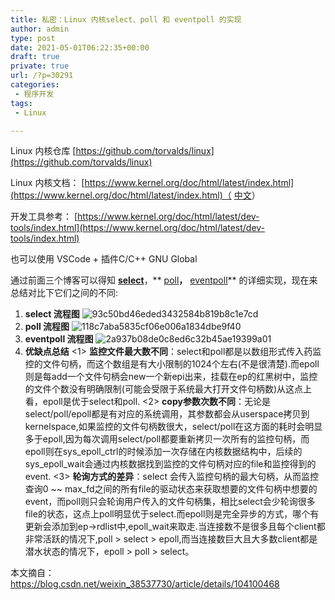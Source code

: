 ```yaml
---
title: 私密：Linux 内核select、poll 和 eventpoll 的实现
author: admin
type: post
date: 2021-05-01T06:22:35+00:00
draft: true
private: true
url: /?p=30291
categories:
 - 程序开发
tags:
 - Linux

---
```

Linux 内核仓库 [https://github.com/torvalds/linux](https://github.com/torvalds/linux)

Linux 内核文档： [https://www.kernel.org/doc/html/latest/index.html](https://www.kernel.org/doc/html/latest/index.html)（ [中文](https://www.kernel.org/doc/html/latest/translations/zh_CN/index.html)）

开发工具参考： [https://www.kernel.org/doc/html/latest/dev-tools/index.html](https://www.kernel.org/doc/html/latest/dev-tools/index.html)

也可以使用 VSCode + 插件C/C++ GNU Global

通过前面三个博客可以得知 [**select**](https://blog.csdn.net/weixin_38537730/article/details/104097648)，** [poll](https://blog.csdn.net/weixin_38537730/article/details/104099183)**，** [eventpoll](https://blog.csdn.net/weixin_38537730/article/details/104093556)** 的详细实现，现在来总结对比下它们之间的不同:

 1. **select 流程图**
![93c50bd46eded3432584b819b8c1e7cd](https://blogstatic.haohtml.com/uploads/2021/05/cf1f47a3a2058cac1ffe1376a5825bb8.jpg)
 2. **poll 流程图**
![118c7aba5835cf06e006a1834dbe9f40](https://blogstatic.haohtml.com/uploads/2021/05/05795514077440f88ef0622e88fc6eb1.jpg)
 3. **eventpoll 流程图**
![2a937b08de0c8ed6c32b45ae19399a01](https://blogstatic.haohtml.com/uploads/2021/05/f859094931597fe7298edb417c48c96b.png)
 4. **优缺点总结**
 <1> **监控文件最大数不同**：select和poll都是以数组形式传入药监控的文件句柄，而这个数组是有大小限制的1024个左右(不是很清楚).而epoll则是每add一个文件句柄会new一个新epi出来，挂载在ep的红黑树中，监控的文件个数没有明确限制(可能会受限于系统最大打开文件句柄数)从这点上看，epoll是优于select和poll.
 <2> **copy参数次数不同**：无论是select/poll/epoll都是有对应的系统调用，其参数都会从userspace拷贝到kernelspace,如果监控的文件句柄数很大，select/poll在这方面的耗时会明显多于epoll,因为每次调用select/poll都要重新拷贝一次所有的监控句柄，而epoll则在sys\_epoll\_ctrl的时候添加一次存储在内核数据结构中，后续的sys\_epoll\_wait会通过内核数据找到监控的文件句柄对应的file和监控得到的event.
 <3> **轮询方式的差异**：select 会传入监控句柄的最大句柄，从而监控查询0 ~~ max\_fd之间的所有file的驱动状态来获取想要的文件句柄中想要的event，而poll则只会轮询用户传入的文件句柄集，相比select会少轮询很多file的状态，这点上poll明显优于select.而epoll则是完全异步的方式，哪个有更新会添加到ep->rdlist中,epoll\_wait来取走.当连接数不是很多且每个client都非常活跃的情况下,poll > select > epoll,而当连接数巨大且大多数client都是潜水状态的情况下，epoll > poll > select。

本文摘自： https://blog.csdn.net/weixin_38537730/article/details/104100468